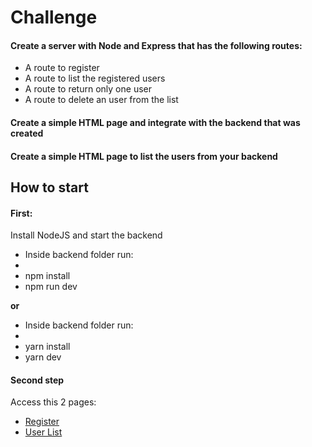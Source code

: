 <h1>Challenge</h1>
<h4>
  Create a server with Node and Express that has the following routes:
</h4>

<ul>
  <li>A route to register</li>
  <li>A route to list the registered users</li>
  <li>A route to return only one user</li>
  <li>A route to delete an user from the list</li>
</ul>

<h4>
  Create a simple HTML page and integrate with the backend that was created
</h4>

<h4>
  Create a simple HTML page to list the users from your backend
</h4>

<h2>How to start</h2>

<h4>First: </h4>
<p>Install NodeJS and start the backend</p>
<ul>
  <li>Inside backend folder run: </li>
  <li></li>
  <li>npm install</li>
  <li>npm run dev</li>
</ul>
<strong>or</strong>
<ul>
  <li>Inside backend folder run: </li>
  <li></li>
  <li>yarn install</li>
  <li>yarn dev</li>
</ul>

<h4>Second step</h4>
<p>Access this 2 pages:</p>
<ul>
  <li><a href="https://v-coyote.github.io/Incodde/T2/desafio-node1/frontend/index.html">Register</a></li>
  <li><a href="https://v-coyote.github.io/Incodde/T2/desafio-node1/frontend/list.html">User List</a></li>
</ul>
